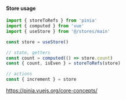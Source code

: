 #### Store usage

```js
import { storeToRefs } from 'pinia'
import { computed } from 'vue'
import { useStore } from '@/stores/main'

const store = useStore()

// state, getters
const count = computed(() => store.count)
const { count, isEven } = storeToRefs(store)

// actions
const { increment } = store
```


<aside class="notes">

https://pinia.vuejs.org/core-concepts/

</aside>
